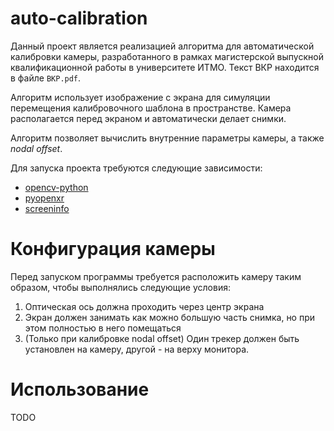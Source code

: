 # auto-calibration
Данный проект является реализацией алгоритма для автоматической калибровки камеры, разработанного в рамках магистерской выпускной квалификационной работы в университете ИТМО. Текст ВКР находится в файле `ВКР.pdf`.

Алгоритм использует изображение с экрана для симуляции перемещения калибровочного шаблона в пространстве. Камера располагается перед экраном и автоматически делает снимки. 

Алгоритм позволяет вычислить внутренние параметры камеры, а также *nodal offset*.

Для запуска проекта требуются следующие зависимости:
- [opencv-python](https://pypi.org/project/opencv-python/)
- [pyopenxr](https://pypi.org/project/pyopenxr/)
- [screeninfo](https://pypi.org/project/screeninfo/)

# Конфигурация камеры
Перед запуском программы требуется расположить камеру таким образом, чтобы выполнялись следующие условия:
1. Оптическая ось должна проходить через центр экрана
2. Экран должен занимать как можно большую часть снимка, но при этом полностью в него помещаться
3. (Только при калибровке nodal offset) Один трекер должен быть установлен на камеру, другой - на верху монитора.

# Использование
TODO
